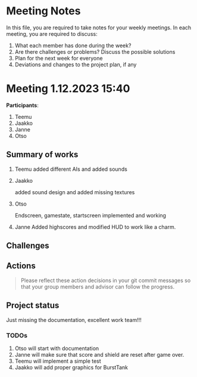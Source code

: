 # Meeting Notes
In this file, you are required to take notes for your weekly meetings. 
In each meeting, you are required to discuss:

1. What each member has done during the week?
2. Are there challenges or problems? Discuss the possible solutions
3. Plan for the next week for everyone
4. Deviations and changes to the project plan, if any


# Meeting 1.12.2023 15:40

**Participants**: 
1. Teemu 
2. Jaakko
3. Janne
4. Otso 

## Summary of works
1. Teemu
   added different AIs and added sounds


2. Jaakko

   added sound design and added missing textures


3. Otso

   Endscreen, gamestate, startscreen implemented and working

4. Janne
   Added highscores and modified HUD to work like a charm.

## Challenges


## Actions


> Please reflect these action decisions in your git commit messages so that 
> your group members and advisor can follow the progress.

## Project status 
Just missing the documentation, excellent work team!!!


### TODOs
1. Otso will start with documentation
2. Janne will make sure that score and shield are reset after game over.
3. Teemu will implement a simple test
4. Jaakko will add proper graphics for BurstTank